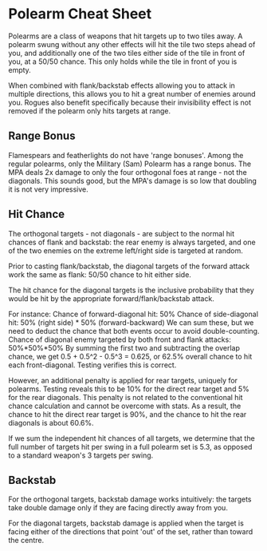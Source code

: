 # Polearm Cheat Sheet

Polearms are a class of weapons that hit targets up to two tiles away. A polearm swung without any other effects will hit the tile two steps ahead of you, and additionally one of the two tiles either side of the tile in front of you, at a 50/50 chance. This only holds while the tile in front of you is empty.

When combined with flank/backstab effects allowing you to attack in multiple directions, this allows you to hit a great number of enemies around you. Rogues also benefit specifically because their invisibility effect is not removed if the polearm only hits targets at range.

## Range Bonus

Flamespears and featherlights do not have 'range bonuses'. Among the regular polearms, only the Military (Sam) Polearm has a range bonus. The MPA deals 2x damage to only the four orthogonal foes at range - not the diagonals. This sounds good, but the MPA's damage is so low that doubling it is not very impressive.

## Hit Chance

The orthogonal targets - not diagonals - are subject to the normal hit chances of flank and backstab: the rear enemy is always targeted, and one of the two enemies on the extreme left/right side is targeted at random.

Prior to casting flank/backstab, the diagonal targets of the forward attack work the same as flank: 50/50 chance to hit either side.

The hit chance for the diagonal targets is the inclusive probability that they would be hit by the appropriate forward/flank/backstab attack.

For instance:
Chance of forward-diagonal hit: 50%
Chance of side-diagonal hit: 50% (right side) \* 50% (forward-backward)
We can sum these, but we need to deduct the chance that both events occur to avoid double-counting.
Chance of diagonal enemy targeted by both front and flank attacks:
50%\*50%\*50%
By summing the first two and subtracting the overlap chance, we get
0.5 + 0.5^2 - 0.5^3 = 0.625, or 62.5% overall chance to hit each front-diagonal. Testing verifies this is correct.

However, an additional penalty is applied for rear targets, uniquely for polearms. Testing reveals this to be 10% for the direct rear target and 5% for the rear diagonals. This penalty is not related to the conventional hit chance calculation and cannot be overcome with stats. As a result, the chance to hit the direct rear target is 90%, and the chance to hit the rear diagonals is about 60.6%.

If we sum the independent hit chances of all targets, we determine that the full number of targets hit per swing in a full polearm set is 5.3, as opposed to a standard weapon's 3 targets per swing.

## Backstab

For the orthogonal targets, backstab damage works intuitively: the targets take double damage only if they are facing directly away from you.

For the diagonal targets, backstab damage is applied when the target is facing either of the directions that point 'out' of the set, rather than toward the centre.
